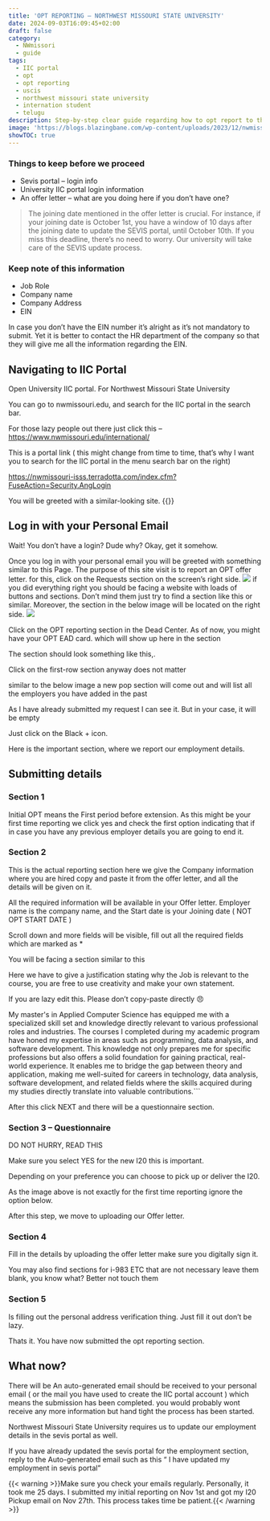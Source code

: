 ```yaml
---
title: 'OPT REPORTING – NORTHWEST MISSOURI STATE UNIVERSITY'
date: 2024-09-03T16:09:45+02:00
draft: false
category:
  - NWmissori
  - guide
tags:
  - IIC portal
  - opt
  - opt reporting
  - uscis
  - northwest missouri state university
  - internation student
  - telugu
description: Step-by-step clear guide regarding how to opt report to the IIC portal at Northwest Missouri State University after getting an offer letter.
image: 'https://blogs.blazingbane.com/wp-content/uploads/2023/12/nwmissouri.webp'
showTOC: true
---
```


### Things to keep before we proceed

- Sevis portal – login info
- University IIC portal login information
- An offer letter – what are you doing here if you don’t have one?

> The joining date mentioned in the offer letter is crucial. For instance, if your joining date is October 1st, you have a window of 10 days after the joining date to update the SEVIS portal, until October 10th. If you miss this deadline, there’s no need to worry. Our university will take care of the SEVIS update process.

### Keep note of this information

- Job Role
- Company name
- Company Address
- EIN

In case you don’t have the EIN number it’s alright as it’s not mandatory to submit. Yet it is better to contact the HR department of the company so that they will give me all the information regarding the EIN.

## Navigating to IIC Portal

Open University IIC portal. For Northwest Missouri State University

You can go to nwmissouri.edu, and search for the IIC portal in the search bar. 

For those lazy people out there just click this – https://www.nwmissouri.edu/international/

This is a portal link ( this might change from time to time, that’s why I want you to search for the IIC portal in the menu search bar on the right)

https://nwmissouri-isss.terradotta.com/index.cfm?FuseAction=Security.AngLogin

You will be greeted with a similar-looking site.
{{<image url="https://img.perceptpixel.com/kzrjrvuf/opt-reporting/1.png">}}

## Log in with your Personal Email

Wait! You don’t have a login? Dude why? Okay, get it somehow.

Once you log in with your personal email you will be greeted with something similar to this Page. The purpose of this site visit is to report an OPT offer letter. for this, click on the Requests section on the screen’s right side.
![](https://img.perceptpixel.com/kzrjrvuf/opt-reporting/2.png)
if you did everything right you should be facing a website with loads of buttons and sections. Don’t mind them just try to find a section like this or similar. Moreover, the section in the below image will be located on the right side.
![](https://img.perceptpixel.com/kzrjrvuf/opt-reporting/3.png)

Click on the OPT reporting section in the Dead Center.  As of now, you might have your OPT EAD card. which will show up here in the section

The section should look something like this,. 

Click on the first-row section anyway does not matter

similar to the below image a new pop section will come out and will list all the employers you have added in the past

 As I have already submitted my request I can see it. But in your case, it will be empty

Just click on the Black + icon.

Here is the important section, where we report our employment details.
## Submitting details
### Section 1

Initial OPT means the First period before extension. As this might be your first time reporting we click yes and check the first option indicating that if in case you have any previous employer details you are going to end it.
### Section 2

This is the actual reporting section here we give the Company information where you are hired copy and paste it from the offer letter, and all the details will be given on it.

All the required information will be available in your Offer letter. Employer name is the company name, and the Start date is your Joining date ( NOT OPT START DATE )

Scroll down and more fields will be visible, fill out all the required fields which are marked as *

You will be facing a section similar to this

Here we have to give a justification stating why the Job is relevant to the course, you are free to use creativity and make your own statement.

If you are lazy edit this. Please don’t copy-paste directly 😠

My master's in Applied Computer Science has equipped me with a specialized skill set and knowledge directly relevant to various professional roles and industries. The courses I completed during my academic program have honed my expertise in areas such as programming, data analysis, and software development. This knowledge not only prepares me for specific professions but also offers a solid foundation for gaining practical, real-world experience. It enables me to bridge the gap between theory and application, making me well-suited for careers in technology, data analysis, software development, and related fields where the skills acquired during my studies directly translate into valuable contributions.```

After this click NEXT and there will be a questionnaire section.
### Section 3 – Questionnaire

DO NOT HURRY, READ THIS

Make sure you select YES for the new I20 this is important.

Depending on your preference you can choose to pick up or deliver the I20.

As the image above is not exactly for the first time reporting ignore the option below.

After this step, we move to uploading our Offer letter.
### Section 4

Fill in the details by uploading the offer letter make sure you digitally sign it.

You may also find sections for i-983 ETC that are not necessary leave them blank, you know what? Better not touch them
### Section 5

Is filling out the personal address verification thing. Just fill it out don’t be lazy.

Thats it. You have now submitted the opt reporting section.
## What now? 

There will be An auto-generated email should be received to your personal email ( or the mail you have used to create the IIC portal account ) which means the submission has been completed. you would probably wont receive any more information but hand tight the process has been started.

Northwest Missouri State University requires us to update our employment details in the sevis portal as well. 

If you have already updated  the sevis portal for the employment section, reply to the Auto-generated email such as this “ I have updated my employment in sevis portal”

{{< warning >}}Make sure you check your emails regularly. Personally, it took me 25 days. I submitted my initial reporting on Nov 1st and got my I20 Pickup email on Nov 27th. This process takes time be patient.{{< /warning >}}